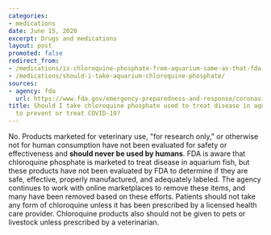 ```yaml
---
categories:
- medications
date: June 15, 2020
excerpt: Drugs and medications
layout: post
promoted: false
redirect_from:
- /medications/is-chloroquine-phosphate-from-aquarium-same-as-that-fda-has-issued/
- /medications/should-i-take-aquarium-chloroquine-phosphate/
sources:
- agency: fda
  url: https://www.fda.gov/emergency-preparedness-and-response/coronavirus-disease-2019-covid-19/covid-19-frequently-asked-questions
title: Should I take chloroquine phosphate used to treat disease in aquarium fish
  to prevent or treat COVID-19?
---
```


No. Products marketed for veterinary use, "for research only," or otherwise not for human consumption have not been evaluated for safety or effectiveness and **should never be used by humans**. FDA is aware that chloroquine phosphate is marketed to treat disease in aquarium fish, but these products have not been evaluated by FDA to determine if they are safe, effective, properly manufactured, and adequately labeled. The agency continues to work with online marketplaces to remove these items, and many have been removed based on these efforts. Patients should not take any form of chloroquine unless it has been prescribed by a licensed health care provider. Chloroquine products also should not be given to pets or livestock unless prescribed by a veterinarian.